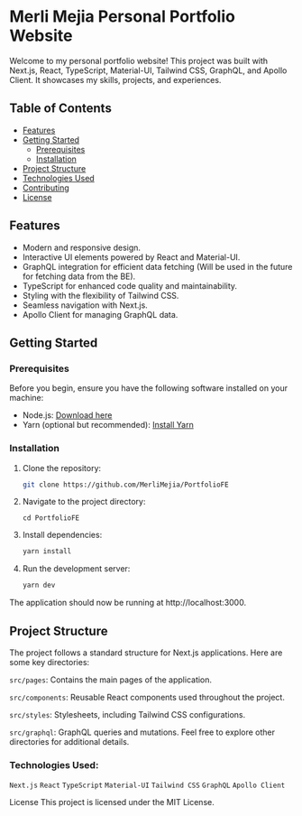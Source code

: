 # Merli Mejia Personal Portfolio Website

Welcome to my personal portfolio website! This project was built with Next.js, React, TypeScript, Material-UI, Tailwind CSS, GraphQL, and Apollo Client. It showcases my skills, projects, and experiences.

## Table of Contents

- [Features](#features)
- [Getting Started](#getting-started)
  - [Prerequisites](#prerequisites)
  - [Installation](#installation)
- [Project Structure](#project-structure)
- [Technologies Used](#technologies-used)
- [Contributing](#contributing)
- [License](#license)

## Features

- Modern and responsive design.
- Interactive UI elements powered by React and Material-UI.
- GraphQL integration for efficient data fetching (Will be used in the future for fetching data from the BE).
- TypeScript for enhanced code quality and maintainability.
- Styling with the flexibility of Tailwind CSS.
- Seamless navigation with Next.js.
- Apollo Client for managing GraphQL data.

## Getting Started

### Prerequisites

Before you begin, ensure you have the following software installed on your machine:

- Node.js: [Download here](https://nodejs.org/)
- Yarn (optional but recommended): [Install Yarn](https://yarnpkg.com/getting-started/install)

### Installation

1. Clone the repository:

   ```bash
   git clone https://github.com/MerliMejia/PortfolioFE
   ```

2. Navigate to the project directory:

   ```
   cd PortfolioFE
   ```

3. Install dependencies:

   ```bash
   yarn install
   ```

4. Run the development server:

   ```bash
   yarn dev
   ```

The application should now be running at http://localhost:3000.

## Project Structure

The project follows a standard structure for Next.js applications. Here are some key directories:

`src/pages`: Contains the main pages of the application.

`src/components`: Reusable React components used throughout the project.

`src/styles`: Stylesheets, including Tailwind CSS configurations.

`src/graphql`: GraphQL queries and mutations.
Feel free to explore other directories for additional details.

### Technologies Used:

`Next.js`
`React`
`TypeScript`
`Material-UI`
`Tailwind CSS`
`GraphQL`
`Apollo Client`

License
This project is licensed under the MIT License.
